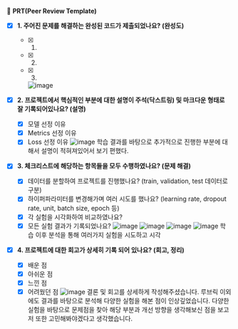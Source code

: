 🔑 **PRT(Peer Review Template)**

- [x] **1. 주어진 문제를 해결하는 완성된 코드가 제출되었나요? (완성도)**
  - [x] 1.
  - [x] 2.
  - [x] 3.
    ![image](https://github.com/user-attachments/assets/b18f6255-709b-4504-8d96-aa7142660dc7)

- [x] **2. 프로젝트에서 핵심적인 부분에 대한 설명이 주석(닥스트링) 및 마크다운 형태로 잘 기록되어있나요? (설명)**

  - [x] 모델 선정 이유
  - [x] Metrics 선정 이유
  - [x] Loss 선정 이유
    ![image](https://github.com/user-attachments/assets/abe69fa6-3ca4-45d3-bc25-decda05d962b)
    학습 결과를 바탕으로 추가적으로 진행한 부분에 대해서 설명이 적혀져있어서 보기 편했다.

- [x] **3. 체크리스트에 해당하는 항목들을 모두 수행하였나요? (문제 해결)**

  - [x] 데이터를 분할하여 프로젝트를 진행했나요? (train, validation, test 데이터로 구분)
  - [x] 하이퍼파라미터를 변경해가며 여러 시도를 했나요? (learning rate, dropout rate, unit, batch size, epoch 등)
  - [x] 각 실험을 시각화하여 비교하였나요?
  - [x] 모든 실험 결과가 기록되었나요?
  ![image](https://github.com/user-attachments/assets/abc59813-7be8-4b27-89fa-838c880c8093)
  ![image](https://github.com/user-attachments/assets/b6699057-458b-4bd1-91fb-dec9056408fb)
  ![image](https://github.com/user-attachments/assets/dcea9340-0f7e-48ad-a88a-1d1ae3e08cb9)
  ![image](https://github.com/user-attachments/assets/9d466c9c-b176-4b0d-b307-a4c244e5a772)
  학습 이후 분석을 통해 여러가지 실험을 시도하고 시각

- [x] **4. 프로젝트에 대한 회고가 상세히 기록 되어 있나요? (회고, 정리)**
  - [x] 배운 점
  - [x] 아쉬운 점
  - [x] 느낀 점
  - [x] 어려웠던 점
  ![image](https://github.com/user-attachments/assets/81bbadd6-8b73-43c4-8b3b-b5e0f1ca78d1)
  결론 및 회고를 상세하게 작성해주셨습니다.
  루브릭 이외에도 결과를 바탕으로 분석해 다양한 실험을 해본 점이 인상깊었습니다. 다양한 실험을 바탕으로 문제점을 찾아 해당 부분과 개선 방향을 생각해보신 점을 보고 저 또한 고민해봐야겠다고 생각했습니다.

